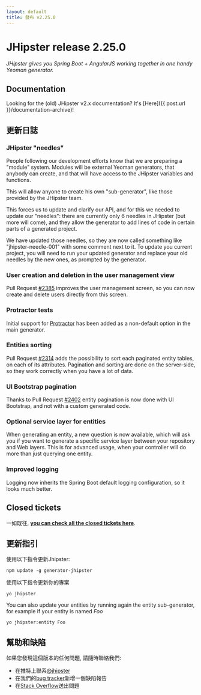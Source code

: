 ```yaml
---
layout: default
title: 發布 v2.25.0
---
```


JHipster release 2.25.0
==================

*JHipster gives you Spring Boot + AngularJS working together in one handy Yeoman generator.*

Documentation
----------

Looking for the (old) JHipster v2.x documentation? It's [Here]({{ post.url }}/documentation-archive)!

更新日誌
----------

### JHipster "needles"

People following our development efforts know that we are preparing a "module" system. Modules will be external Yeoman generators, that anybody can create, and that will have access to the JHipster variables and functions.

This will allow anyone to create his own "sub-generator", like those provided by the JHipster team.

This forces us to update and clarify our API, and for this we needed to update our "needles": there are currently only 6 needles in JHipster (but more will come), and they allow the generator to add lines of code in certain parts of a generated project.

We have updated those needles, so they are now called something like "jhipster-needle-001" with some comment next to it. To update you current project, you will need to run your updated generator and replace your old needles by the new ones, as prompted by the generator.

### User creation and deletion in the user management view

Pull Request [#2385](https://github.com/jhipster/generator-jhipster/pull/2385) improves the user management screen, so you can now create and delete users directly from this screen.

### Protractor tests

Initial support for [Protractor](https://github.com/angular/protractor) has been added as a non-default option in the main generator.

### Entities sorting

Pull Request [#2314](https://github.com/jhipster/generator-jhipster/pull/2314) adds the possibility to sort each paginated entity tables, on each of its attributes. Pagination and sorting are done on the server-side, so they work correctly when you have a lot of data.

### UI Bootstrap pagination

Thanks to Pull Request [#2402](https://github.com/jhipster/generator-jhipster/pull/2402) entity pagination is now done with UI Bootstrap, and not with a custom generated code.

### Optional service layer for entities

When generating an entity, a new question is now available, which will ask you if you want to generate a specific service layer between your repository and Web layers. This is for advanced usage, when your controller will do more than just querying one entity.

### Improved logging

Logging now inherits the Spring Boot default logging configuration, so it looks much better.

Closed tickets
------------

一如既往, __[you can check all the closed tickets here](https://github.com/jhipster/generator-jhipster/issues?q=milestone%3A2.25.0+is%3Aclosed)__.

更新指引
------------

使用以下指令更新Jhipster:

```
npm update -g generator-jhipster
```

使用以下指令更新你的專案

```
yo jhipster
```

You can also update your entities by running again the entity sub-generator, for example if your entity is named _Foo_

```
yo jhipster:entity Foo
```

幫助和缺陷
--------------

如果您發現這個版本的任何問題, 請隨時聯絡我們:

- 在推特上聯系[@jhipster](https://twitter.com/jhipster)
- 在我們的[bug tracker](https://github.com/jhipster/generator-jhipster/issues?state=open)新增一個缺陷報告
- 在[Stack Overflow](http://stackoverflow.com/tags/jhipster/info)送出問題
